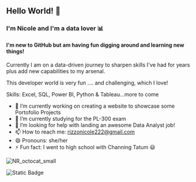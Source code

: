 ## Hello World! 🤗

### I'm Nicole and I'm a data lover 📊

#### I'm new to GitHub but am having fun digging around and learning new things!

Currently I am on a data-driven journey to sharpen skills I've had for years plus add new capabilities to my arsenal. 

This developer world is very fun .... and challenging, which I love! 

Skills: Excel, SQL, Power BI, Python & Tableau...more to come 

- 🔭 I’m currently working on creating a website to showcase some Portofolio Projects
- 🌱 I’m currently studying for the PL-300 exam 
- 🤔 I’m looking for help with landing an awesome Data Analyst job!
- 📫 How to reach me: rizzonicole222@gmail.com
- 😄 Pronouns: she/her
- ⚡ Fun fact: I went to high school with Channing Tatum 😃


![NR_octocat_small](https://github.com/user-attachments/assets/37067a87-e95e-4bd3-b4de-7be1c87ec9a7)

![Static Badge](https://img.shields.io/badge/visitor%20count%20-%20%23A37D98%20?style=for-the-badge&logo=github)



